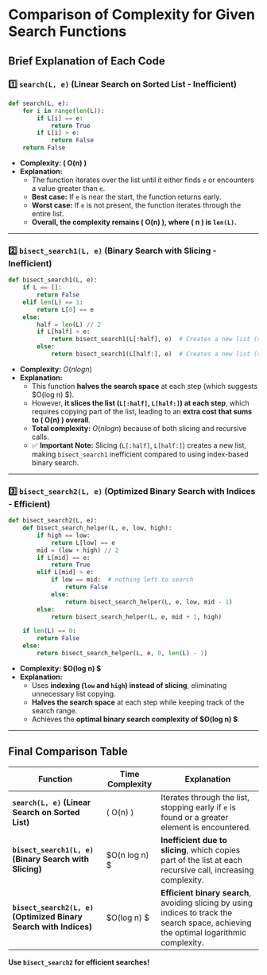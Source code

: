 # **Comparison of Complexity for Given Search Functions**

## **Brief Explanation of Each Code**

### **1️⃣ `search(L, e)` (Linear Search on Sorted List - Inefficient)**
```python
def search(L, e):
    for i in range(len(L)):
        if L[i] == e:
            return True
        if L[i] > e:
            return False
    return False
```
- **Complexity: \( O(n) \)**
- **Explanation:**
  - The function iterates over the list until it either finds `e` or encounters a value greater than `e`.
  - **Best case:** If `e` is near the start, the function returns early.
  - **Worst case:** If `e` is not present, the function iterates through the entire list.
  - **Overall, the complexity remains \( O(n) \), where \( n \) is `len(L)`.**

---

### **2️⃣ `bisect_search1(L, e)` (Binary Search with Slicing - Inefficient)**
```python
def bisect_search1(L, e):
    if L == []:
        return False
    elif len(L) == 1:
        return L[0] == e
    else:
        half = len(L) // 2
        if L[half] > e:
            return bisect_search1(L[:half], e)  # Creates a new list (slicing + copying)
        else:
            return bisect_search1(L[half:], e)  # Creates a new list (slicing + copying)
```
- **Complexity:** $O (n log n)$
- **Explanation:**
  - This function **halves the search space** at each step (which suggests $O(log n) $).
  - However, **it slices the list (`L[:half]`, `L[half:]`) at each step**, which requires copying part of the list, leading to an **extra cost that sums to \( O(n) \) overall**.
  - **Total complexity:** $O (n log n)$ because of both slicing and recursive calls.
  - ✅ **Important Note:** Slicing (`L[:half]`, `L[half:]`) creates a new list, making `bisect_search1` inefficient compared to using index-based binary search.

---

### **3️⃣ `bisect_search2(L, e)` (Optimized Binary Search with Indices - Efficient)**
```python
def bisect_search2(L, e):
    def bisect_search_helper(L, e, low, high):
        if high == low:
            return L[low] == e
        mid = (low + high) // 2
        if L[mid] == e:
            return True
        elif L[mid] > e:
            if low == mid:  # nothing left to search
                return False
            else:
                return bisect_search_helper(L, e, low, mid - 1)
        else:
            return bisect_search_helper(L, e, mid + 1, high)

    if len(L) == 0:
        return False
    else:
        return bisect_search_helper(L, e, 0, len(L) - 1)
```
- **Complexity: $O(log n) $**
- **Explanation:**
  - Uses **indexing (`low` and `high`) instead of slicing**, eliminating unnecessary list copying.
  - **Halves the search space** at each step while keeping track of the search range.
  - Achieves the **optimal binary search complexity of $O(log n) $**.

---

## **Final Comparison Table**
| Function | Time Complexity | Explanation |
|----------|---------------|-------------|
| **`search(L, e)` (Linear Search on Sorted List)** | \( O(n) \) | Iterates through the list, stopping early if `e` is found or a greater element is encountered. |
| **`bisect_search1(L, e)` (Binary Search with Slicing)** | $O(n log n) $ | **Inefficient due to slicing**, which copies part of the list at each recursive call, increasing complexity. |
| **`bisect_search2(L, e)` (Optimized Binary Search with Indices)** | $O(log n) $ | **Efficient binary search**, avoiding slicing by using indices to track the search space, achieving the optimal logarithmic complexity. |

 **Use `bisect_search2` for efficient searches!** 
